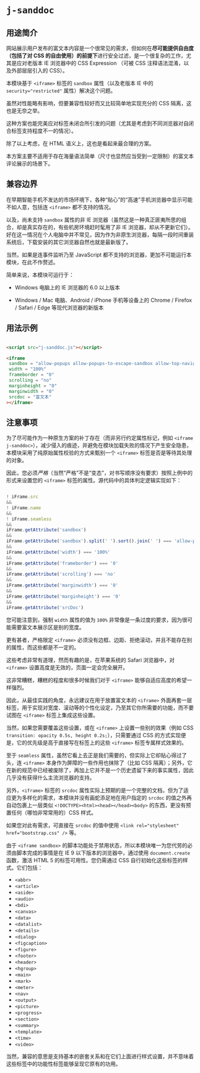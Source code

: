 
`j-sanddoc`
===========

用途简介
--------

网站展示用户发布的富文本内容是一个很常见的需求，但如何在**尽可能提供自由度（包括了对 CSS 的自由使用）的前提下**进行安全过滤，是一个很复杂的工作，尤其是应对老版本 IE 浏览器中的 CSS Expression （可被 CSS 注释语法混淆，以及外部层层引入的 CSS）。

本模块基于 `<iframe>` 标签的 `sandbox` 属性（以及老版本 IE 中的 `security="restricted"` 属性）解决这个问题。

虽然对性能略有影响，但要兼容性较好而又比较简单地实现充分的 CSS 隔离，这也是无奈之举。

这种方案也能完美应对标签未闭合所引发的问题（尤其是考虑到不同浏览器对自闭合标签支持程度不一的情况）。

除了以上考虑，在 HTML 语义上，这也是看起来最合理的方案。

本方案主要不适用于存在海量语法简单（尺寸也显然应当受到一定限制）的富文本评论展示的场景下。

兼容边界
--------

在早期智能手机不发达的市场环境下，各种“贴心”的“高速”手机浏览器中显示可能不如人意，包括连 `<iframe>` 都不支持的情况。

以及，尚未支持 `sandbox` 属性的非 IE 浏览器（虽然这是一种真正匪夷所思的组合，却是真实存在的，有些机房环境赶时髦用了非 IE 浏览器，却从不更新它们）。好在这一情况在个人电脑中并不常见，因为作为非原生浏览器，每隔一段时间重装系统后，下载安装的其它浏览器自然也就是最新版了。

当然，如果是连事件监听乃至 JavaScript 都不支持的浏览器，更加不可能运行本模块，在此不作赘述。

简单来说，本模块可运行于：

-    Windows 电脑上的 IE 浏览器的 6.0 以上版本
    
-    Windows / Mac 电脑、Android / iPhone 手机等设备上的 Chrome / Firefox / Safari / Edge 等现代浏览器的新版本

用法示例
--------

```html

<script src="j-sanddoc.js"></script>

<iframe
 sandbox = "allow-popups allow-popups-to-escape-sandbox allow-top-navigation allow-same-origin"
 width = "100%"
 frameborder = "0"
 scrolling = "no"
 marginheight = "0"
 marginwidth = "0"
 srcdoc = "富文本"
></iframe>

```

注意事项
--------

为了尽可能作为一种原生方案的补丁存在（而非另行约定属性标记，例如 `<iframe j-sanddoc>`），减少侵入的痕迹，并避免在模块加载失败的情况下产生安全隐患，本模块采用了纯原始属性校验的方式来甄别一个 `<iframe>` 标签是否是等待其处理的对象。

因此，您必须*严格*（当然“严格”不是“变态”，对书写顺序没有要求）按照上例中的形式来设置您的 `<iframe>` 标签的属性。源代码中的具体判定逻辑实现如下：

```javascript

! iFrame.src
&&
! iFrame.name
&&
! iFrame.seamless
&&
iFrame.getAttribute('sandbox')
&&
iFrame.getAttribute('sandbox').split(' ').sort().join(' ') === 'allow-popups allow-popups-to-escape-sandbox allow-same-origin allow-top-navigation'
&&
iFrame.getAttribute('width') === '100%'
&&
iFrame.getAttribute('frameborder') === '0'
&&
iFrame.getAttribute('scrolling') === 'no'
&&
iFrame.getAttribute('marginwidth') === '0'
&&
iFrame.getAttribute('marginheight') === '0'
&&
iFrame.getAttribute('srcDoc')

```

您可能注意到，强制 `width` 属性的值为 `100%` 非常像是一条过度的要求，因为很可能需要富文本展示区是别的宽度。

更有甚者，严格限定 `<iframe>` 必须没有边框、边距、拒绝滚动，并且不能存在别的属性，而这些都是不一定的。

这些考虑非常有道理，然而有趣的是，在苹果系统的 Safari 浏览器中，对 `<iframe>` 设置高度是无效的，页面一定会完全展开。

这非常糟糕，糟糕的程度和很多时候我们对于 `<iframe>` 能够自适应高度的希望一样强烈。

因此，从最佳实践的角度，永远建议在用于放置富文本的 `<iframe>` 外面再套一层标签，用于实现对宽度、滚动等的个性化设定，乃至其它你所需要的功能，而不要试图在 `<iframe>` 标签上集成这些设置。

当然，如果您需要覆盖这些设置，或在 `<iframe>` 上设置一些别的效果（例如 CSS `transition: opacity 0.5s, height 0.2s;`），只需要通过 CSS 的方式实现便是，它的优先级是高于直接写在标签上的这些 `<iframe>` 标签专属样式效果的。

至于 `seamless` 属性，虽然它看上去正是我们需要的，但实际上它却贴心得过了头，连 `<iframe>` 本身作为屏障的一些作用也抹除了（比如 CSS 隔离）；另外，它在新的规范中已经被废除了，再加上它并不是一个历史遗留下来的事实属性，因此几乎没有获得什么主流浏览器的支持。

另外，`<iframe>` 标签的 `srcdoc` 属性实际上预期的是一个完整的文档，但为了适应更为多样化的需求，本模块并没有画蛇添足地在用户指定的 `srcdoc` 的值之外再自动包裹上一层类似 `<!DOCTYPE><html><head></head><body>` 的东西，更没有预置任何（哪怕非常常用的）CSS 样式。

如果您对此有需求，可直接在 `srcdoc` 的值中使用 `<link rel="stylesheet" href="bootstrap.css" />` 等。

由于 `<iframe sandbox>` 的脚本功能处于禁用状态，所以本模块唯一为您代劳的必须由脚本完成的事情是在 IE 9 以下版本的浏览器中，通过使用 `document.create` 函数，激活 HTML 5 的标签可用性。您仍需通过 CSS 自行初始化这些标签的样式。它们包括：

-   `<abbr>`
-   `<article>`
-   `<aside>`
-   `<audio>`
-   `<bdi>`
-   `<canvas>`
-   `<data>`
-   `<datalist>`
-   `<details>`
-   `<dialog>`
-   `<figcaption>`
-   `<figure>`
-   `<footer>`
-   `<header>`
-   `<hgroup>`
-   `<main>`
-   `<mark>`
-   `<meter>`
-   `<nav>`
-   `<output>`
-   `<picture>`
-   `<progress>`
-   `<section>`
-   `<summary>`
-   `<template>`
-   `<time>`
-   `<video>`

当然，兼容的意思是支持基本的嵌套关系和在它们上面进行样式设置，并不意味着这些标签中的功能性标签能够呈现它原有的功用。
